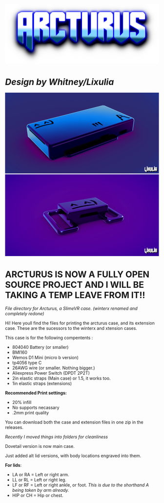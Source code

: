 ![hovertext](https://github.com/Lixulia/Arcturus/blob/main/renders/ArcturusLOGO.png)
# *Design by Whitney/Lixulia*
![hovertext](https://github.com/Lixulia/Arcturus/blob/main/renders/renderforarcturusnew.png)
![hovertext](https://github.com/Lixulia/Arcturus/blob/main/renders/renderforarcextensionnew.png)

# **ARCTURUS IS NOW A FULLY OPEN SOURCE PROJECT AND I WILL BE TAKING A TEMP LEAVE FROM IT!!**
*File directory for Arcturus, a SlimeVR case. (winterx renamed and completely redone)*



Hi! Here youll find the files for printing the arcturus case, and its extension case. These are the sucessors to the winterx and xtension cases.

This case is for the following compentents : 
- 804040 Battery (or smaller)
- BMI160
- Wemos D1 Mini (micro b version)
- tp4056 type C
- 26AWG wire (or smaller. Nothing bigger.)
- Aliexpress Power Switch (DPDT 2P2T)
- 2in elastic straps (Main case) or 1.5, it works too.
- 1in elastic straps (extensions)

**Recommended Print settings:**
- 20% infill
- No supports necassary
- .2mm print quality

You can download both the case and extension files in one zip in the releases.

*Recently I moved things into folders for cleanliness*

Dovetail version is now main case.

Just added alt lid versions, with body locations engraved into them.

**For lids**:
- LA or RA = Left or right arm.
- LL or RL = Left or right leg.
- LF or RF = Left or right ankle, or foot. *This is due to the shorthand A being taken by arm already.*
- HIP or CH = Hip or chest.
